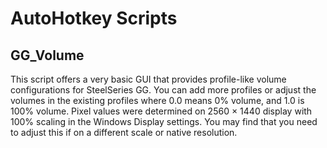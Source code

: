 # AutoHotkey Scripts

## GG_Volume

This script offers a very basic GUI that provides profile-like volume configurations for SteelSeries GG. You can add more profiles or adjust the volumes in the existing profiles where 0.0 means 0% volume, and 1.0 is 100% volume. Pixel values were determined on 2560 × 1440 display with 100% scaling in the Windows Display settings. You may find that you need to adjust this if on a different scale or native resolution.